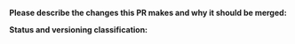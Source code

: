 **Please describe the changes this PR makes and why it should be merged:**

**Status and versioning classification:**

<!--
Please move lines that apply to you out of the comment:
- Code changes have been tested against the Datadog or Telegraf, or there are no code changes
- I know how to update typings and have done so, or typings don't need updating
- This PR changes the library's interface (methods or parameters added)
- This PR includes breaking changes (methods removed or renamed, parameters moved or removed)
- This PR **only** includes non-code changes, like changes to documentation, README, etc.
-->
